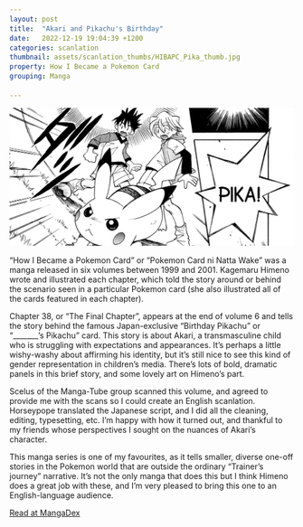```yaml
---
layout: post
title:  "Akari and Pikachu's Birthday"
date:   2022-12-19 19:04:39 +1200
categories: scanlation
thumbnail: assets/scanlation_thumbs/HIBAPC_Pika_thumb.jpg
property: How I Became a Pokemon Card
grouping: Manga

---
```


![](/assets/headers/HIBAPC_Pika_header.jpg)

“How I Became a Pokemon Card” or “Pokemon Card ni Natta Wake” was a manga released in six volumes between 1999 and 2001. Kagemaru Himeno wrote and illustrated each chapter, which told the story around or behind the scenario seen in a particular Pokemon card (she also illustrated all of the cards featured in each chapter).

<div>Chapter 38, or “The Final Chapter”, appears at the end of volume 6 and tells the story behind the famous Japan-exclusive “Birthday Pikachu” or “_______’s Pikachu” card. This story is about Akari, a transmasculine child who is struggling with expectations and appearances. It’s perhaps a little wishy-washy about affirming his identity, but it’s still nice to see this kind of gender representation in children’s media. There’s lots of bold, dramatic panels in this brief story, and some lovely art on Himeno’s part.</div>


Scelus of the Manga-Tube group scanned this volume, and agreed to provide me with the scans so I could create an English scanlation. Horseypope translated the Japanese script, and I did all the cleaning, editing, typesetting, etc. I’m happy with how it turned out, and thankful to my friends whose perspectives I sought on the nuances of Akari’s character.

This manga series is one of my favourites, as it tells smaller, diverse one-off stories in the Pokemon world that are outside the ordinary “Trainer’s journey” narrative. It’s not the only manga that does this but I think Himeno does a great job with these, and I’m very pleased to bring this one to an English-language audience.

[Read at MangaDex](https://mangadex.org/title/945ee680-214c-45b4-b6a3-a4aad84aa047/how-i-became-a-pok-mon-card)